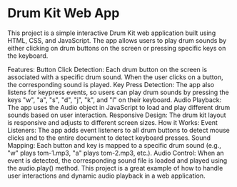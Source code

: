 # Drum Kit Web App


This project is a simple interactive Drum Kit web application built using HTML, CSS, and JavaScript. The app allows users to play drum sounds by either clicking on drum buttons on the screen or pressing specific keys on the keyboard.

Features:
Button Click Detection: Each drum button on the screen is associated with a specific drum sound. When the user clicks on a button, the corresponding sound is played.
Key Press Detection: The app also listens for keypress events, so users can play drum sounds by pressing the keys "w", "a", "s", "d", "j", "k", and "l" on their keyboard.
Audio Playback: The app uses the Audio object in JavaScript to load and play different drum sounds based on user interaction.
Responsive Design: The drum kit layout is responsive and adjusts to different screen sizes.
How it Works:
Event Listeners: The app adds event listeners to all drum buttons to detect mouse clicks and to the entire document to detect keyboard presses.
Sound Mapping: Each button and key is mapped to a specific drum sound (e.g., "w" plays tom-1.mp3, "a" plays tom-2.mp3, etc.).
Audio Control: When an event is detected, the corresponding sound file is loaded and played using the audio.play() method.
This project is a great example of how to handle user interactions and dynamic audio playback in a web application.
